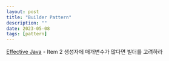 ```yaml
---
layout: post
title: "Builder Pattern"
description: ""
date: 2023-05-08
tags: [pattern]
---
```


<a href="http://www.yes24.com/Product/Goods/65551284">Effective Java</a> - Item 2 생성자에 매개변수가 많다면 빌더를 고려하라

